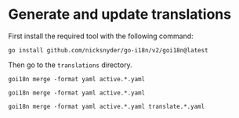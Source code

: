 # Generate and update translations

First install the required tool with the following command:

```shell
go install github.com/nicksnyder/go-i18n/v2/goi18n@latest
```

Then go to the `translations` directory.

```shell
goi18n merge -format yaml active.*.yaml
```


```shell
goi18n merge -format yaml active.*.yaml
```

```shell
goi18n merge -format yaml active.*.yaml translate.*.yaml
```